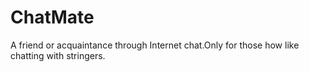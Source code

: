 # ChatMate
A friend or acquaintance through Internet chat.Only for those how like chatting with stringers.
